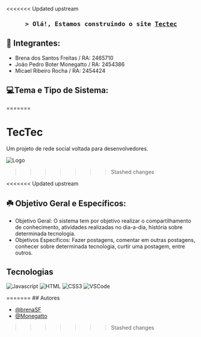 <<<<<<< Updated upstream
<h3 align="center">
        <samp>&gt; Olá!, Estamos construindo o site 
                <b><a target="_blank" href="https://tectec.dev/login">Tectec</a></b>
        </samp>
</h3>

<p> 

## 🤝 Integrantes:
  
- Brena dos Santos Freitas / RA: 2465710
- João Pedro Boter Monegatto / RA: 2454386
- Micael Ribeiro Rocha / RA: 2454424

## 💻Tema e Tipo de Sistema:
=======
# TecTec

Um projeto de rede social voltada para desenvolvedores.

![Logo](https://tectec.dev/static/images/logo.png)
>>>>>>> Stashed changes


<<<<<<< Updated upstream
## ☘️ Objetivo Geral e Específicos:

- Objetivo Geral: O sistema tem por objetivo realizar o compartilhamento de conhecimento, atividades realizadas no dia-a-dia, história sobre determinada tecnologia.
- Objetivos Específicos: Fazer postagens, comentar em outras postagens, conhecer sobre determinada tecnologia, curtir uma postagem, entre outros.

## Tecnologias 

![Javascript](https://img.shields.io/badge/Javascript-F0DB4F?style=for-the-badge&labelColor=black&logo=javascript&logoColor=F0DB4F)
![HTML](https://img.shields.io/badge/HTML5-E34F26?style=for-the-badge&logo=html5&logoColor=white)
![CSS3](https://img.shields.io/badge/CSS3-1572B6?style=for-the-badge&logo=css3&logoColor=white)
![VSCode](https://img.shields.io/badge/Visual_Studio-0078d7?style=for-the-badge&logo=visual%20studio&logoColor=white)


</p>
=======
## Autores

- [@brenaSF](https://www.github.com/brenaSF)
- [@Monegatto](https://www.github.com/Monegatto)
>>>>>>> Stashed changes

